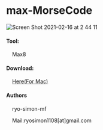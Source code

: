 # max-MorseCode

![Screen Shot 2021-02-16 at 2 44 11](https://user-images.githubusercontent.com/46313038/107978881-e2a97780-7000-11eb-9098-ace416c76cbc.png)

#### Tool:
&nbsp;&nbsp;&nbsp;&nbsp;Max8

#### Download:
&nbsp;&nbsp;&nbsp;&nbsp;[Here(For Mac)](https://github.com/ryo-simon-mf/max-MorseCode/raw/main/Morse_Code_v2.app.zip)

#### Authors
&nbsp;&nbsp;&nbsp;&nbsp;ryo-simon-mf

&nbsp;&nbsp;&nbsp;&nbsp;Mail:ryosimon1108[at]gmail.com

<!---
#### Links
<a href="https://ryo-simon-mf.github.io/works/ZigSow.html">HomePage</a>
--->
